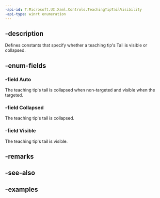 ```yaml
---
-api-id: T:Microsoft.UI.Xaml.Controls.TeachingTipTailVisibility
-api-type: winrt enumeration
---
```


## -description

Defines constants that specify whether a teaching tip's Tail is visible or collapsed.

## -enum-fields

### -field Auto

The teaching tip's tail is collapsed when non-targeted and visible when the targeted. 

### -field Collapsed

The teaching tip's tail is collapsed. 

### -field Visible

The teaching tip's tail is visible. 

## -remarks

## -see-also

## -examples

